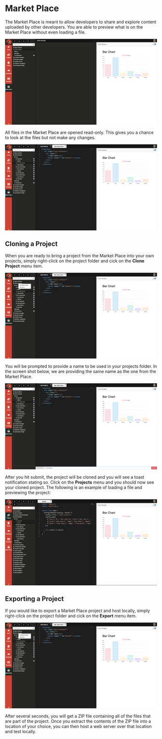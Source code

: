 # Market Place

The Market Place is meant to allow developers to share and explore content uploaded by other developers. You are able to preview what is on the Market Place without even loading a file.

![Market Place](../../assets/images/market-place/market-place-preview.png)

All files in the Market Place are opened read-only. This gives you a chance to look at the files but not make any changes.

![Market Place Readonly](../../assets/images/market-place/market-place-read-only.png)

## Cloning a Project

When you are ready to bring a project from the Market Place into your own projects, simply right-click on the project folder and cick on the **Clone Project** menu item.

![Market Place Clone](../../assets/images/market-place/market-place-clone.png)

You will be prompted to provide a name to be used in your projects folder. In the screen shot below, we are providing the same name as the one from the Market Place.

![Market Place Clone Name](../../assets/images/market-place/market-place-clone-name.png)

After you hit submit, the project will be cloned and you will see a toast notification stating so. Click on the **Projects** menu and you should now see your cloned project. The following is an example of loading a file and previewing the project:

![Market Place Project Cloned](../../assets/images/market-place/market-place-project-cloned.png)

## Exporting a Project

If you would like to export a Market Place project and host locally, simply right-click on the project folder and cick on the **Export** menu item.

![Market Place Export](../../assets/images/market-place/market-place-clone.png)

After several seconds, you will get a ZIP file containing all of the files that are part of the project. Once you extract the contents of the ZIP file into a location of your choice, you can then host a web server over that location and test locally. 
